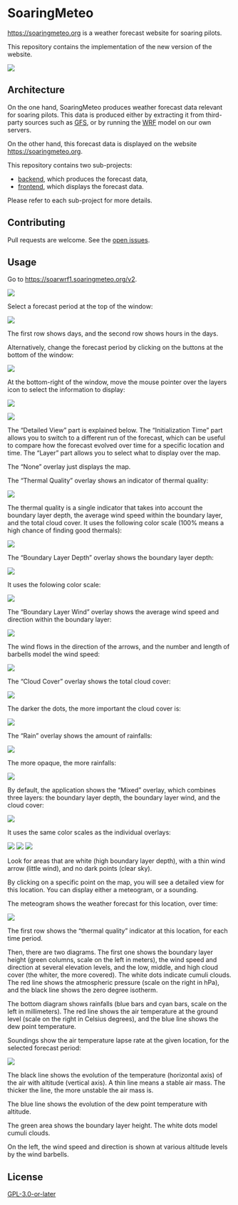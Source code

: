 # SoaringMeteo

https://soaringmeteo.org is a weather forecast website for soaring
pilots.

This repository contains the implementation of the new version of
the website.

![](images/soaringmeteo.png)

## Architecture

On the one hand, SoaringMeteo produces weather forecast data
relevant for soaring pilots. This data is produced either by
extracting it from third-party sources such as [GFS], or by running
the [WRF] model on our own servers.

On the other hand, this forecast data is displayed on the website
https://soaringmeteo.org.

This repository contains two sub-projects:

- [backend](backend/), which produces the forecast data,
- [frontend](frontend/), which displays the forecast data.

Please refer to each sub-project for more details.

## Contributing

Pull requests are welcome. See the [open issues].

## Usage

Go to https://soarwrf1.soaringmeteo.org/v2.

![](images/overview.png)

Select a forecast period at the top of the window:

![](images/controls-period.png)

The first row shows days, and the second row shows hours in the days.

Alternatively, change the forecast period by clicking on the buttons at the bottom of the window:

![](images/controls-period2.png)

At the bottom-right of the window, move the mouse pointer over the layers icon to select the information to display:

![](images/controls-layers.png)

![](images/controls-layers-meteogram.png)

The “Detailed View” part is explained below. The “Initialization Time” part allows you to switch to a different run of the forecast, which can be useful to compare how the forecast evolved over time for a specific location and time. The “Layer” part allows you to select what to display over the map.

The “None” overlay just displays the map.

The “Thermal Quality” overlay shows an indicator of thermal quality:

![](images/controls-layers-thq.png)

The thermal quality is a single indicator that takes into account the boundary layer depth, the average wind speed within the boundary layer, and the total cloud cover. It uses the following color scale (100% means a high chance of finding good thermals):

![](images/key-thq.png)

The “Boundary Layer Depth” overlay shows the boundary layer depth:

![](images/controls-layers-bld.png)

It uses the folowing color scale:

![](images/key-bld.png)

The “Boundary Layer Wind” overlay shows the average wind speed and direction within the boundary layer:

![](images/controls-layers-blw.png)

The wind flows in the direction of the arrows, and the number and length of barbells model the wind speed:

![](images/key-wind.png)

The “Cloud Cover” overlay shows the total cloud cover:

![](images/controls-layers-cc.png)

The darker the dots, the more important the cloud cover is:

![](images/key-cc.png)

The “Rain” overlay shows the amount of rainfalls:

![](images/controls-layers-rain.png)

The more opaque, the more rainfalls:

![](images/key-rain.png)

By default, the application shows the “Mixed” overlay, which combines three layers: the boundary layer depth, the boundary layer wind, and the cloud cover:

![](images/controls-layers-mixed.png)

It uses the same color scales as the individual overlays:

![](images/key-bld.png) ![](images/key-wind.png) ![](images/key-cc.png)

Look for areas that are white (high boundary layer depth), with a thin wind arrow (little wind), and no dark points (clear sky).

By clicking on a specific point on the map, you will see a detailed view for this location. You can display either a meteogram, or a sounding.

The meteogram shows the weather forecast for this location, over time:

![](images/meteogram.png)

The first row shows the “thermal quality” indicator at this location, for each time period.

Then, there are two diagrams. The first one shows the boundary layer height (green columns, scale on the left in meters), the wind speed and direction at several elevation levels, and the low, middle, and high cloud cover (the whiter, the more covered). The white dots indicate cumuli clouds. The red line shows the atmospheric pressure (scale on the right in hPa), and the black line shows the zero degree isotherm.

The bottom diagram shows rainfalls (blue bars and cyan bars, scale on the left in millimeters). The red line shows the air temperature at the ground level (scale on the right in Celsius degrees), and the blue line shows the dew point temperature.

Soundings show the air temperature lapse rate at the given location, for the selected forecast period:

![](images/sounding.png)

The black line shows the evolution of the temperature (horizontal axis) of the air with altitude (vertical axis). A thin line means a stable air mass. The thicker the line, the more unstable the air mass is.

The blue line shows the evolution of the dew point temperature with altitude.

The green area shows the boundary layer height. The white dots model cumuli clouds.

On the left, the wind speed and direction is shown at various altitude levels by the wind barbells.

## License

[GPL-3.0-or-later]

[GFS]: https://www.ncdc.noaa.gov/data-access/model-data/model-datasets/global-forcast-system-gfs
[WRF]: https://www2.mmm.ucar.edu/wrf/users/
[open issues]: https://github.com/soaringmeteo/soaringmeteo/issues
[GPL-3.0-or-later]: https://choosealicense.com/licenses/gpl-3.0/
